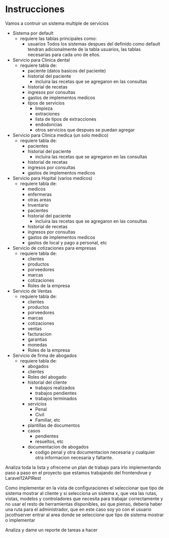 # Instrucciones
Vamos a contruir un sistema multiple de servicios
- Sistema por default
  - requiere las tablas principales como:
    - usuarios
Todos los sistemas despues del definido como default tendran adicionalmente de la tabla usuarios, las tablas necesarias para cada uno de ellos.
- Servicio para Clinica dental
  - requiere tabla de:
    - paciente (datos basicos del paciente)
    - historial del paciente
      - incluira las recetas que se agregaron en las consultas
    - historial de recetas
    - ingresos por consultas
    - gastos de implementos medicos
    - tipos de servicios
      - limpieza
      - extraciones
       - lista de tipos de extracciones
      - endodoncias
      - otros servicios que despues se puedan agregar
- Servicio para Clinica medica (un solo medico)
  - requiere tabla de:
    - pacientes
    - historial del paciente
      - incluira las recetas que se agregaron en las consultas
    - historial de recetas
    - ingresos por consultas
    - gastos de implementos medicos
- Servicio para Hopital (varios medicos)
  - requiere tabla de:
    - medicos
    - enfermeras
    - otras areas
    - Inventario
    - pacientes
    - historial del paciente
      - incluira las recetas que se agregaron en las consultas
    - historial de recetas
    - ingresos por consultas
    - gastos de implementos medicos
    - gastos de local y pago a personal, etc
- Servicio de cotizaciones para empresas
  - requiere tabla de:
    - clientes
    - productos
    - porveedores
    - marcas
    - cotizaciones
    - Roles de la empresa
- Servicio de Ventas
  - requiere tabla de:
    - clientes
    - productos
    - porveedores
    - marcas
    - cotizaciones
    - ventas
    - facturacion
    - garantias
    - monedas
    - Roles de la empresa
- Servicio de firma de abogados
  - requiere tabla de:
    - abogados
    - clientes
    - Roles del abogado
    - historial del cliente
      - trabajos realizados
      - trabajos pendientes
      - trabajos terminados
    - servicios
      - Penal
      - Civil
      - Familiar, etc
    - plantillas de documentos
    - casos
      - pendientes
      - resueltos, etc
    - documentacion de abogados
      - codigo penal y otra documentacion necesaria
    y cualquier otra informacion necesaria y faltante.


Analiza toda la lista y ofreceme un plan de trabajo para irlo implementando paso a paso
en el proyecto que estamos trabajando del frontendvue y Laravel12APIRest

Como implementar en la vista de configuraciones el seleccionar que tipo de sistema mostrar al cliente
y si selecciona un sistema x, que vea las rutas, vistas, modelos y controladores que necesita para trabajar correctamente y no usar el resto de herramientas disponibles, asi que pienso, deberia haber una ruta para el administrador, que en este caso soy yo con el usuario jscothserver entrar al area donde se seleccione que tipo de sistema mostrar o implementar

Analiza y dame un reporte de tareas a hacer